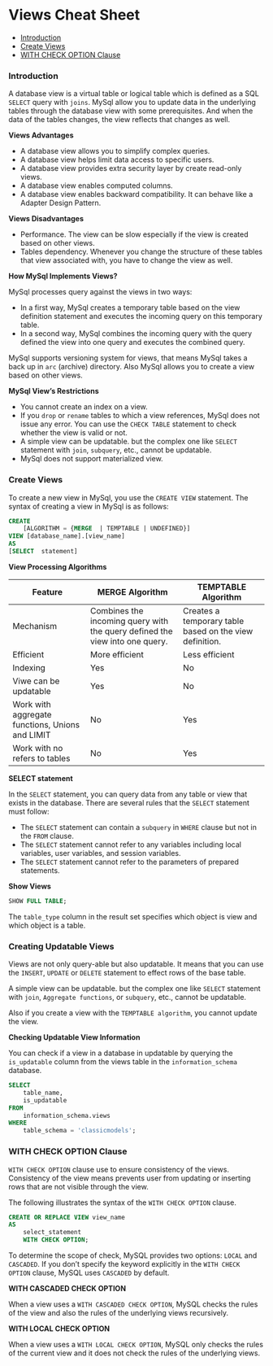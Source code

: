 # Views Cheat Sheet

* [Introduction](#introduction)
* [Create Views](#create-views)
* [WITH CHECK OPTION Clause](#with-check-option-clause)

### Introduction
A database view is a virtual table or logical table which is defined as a SQL `SELECT` query with `joins`. MySql allow you to update data in the underlying tables through the database view with some prerequisites. And when the data of the tables changes, the view reflects that changes as well.

**Views Advantages**
* A database view allows you to simplify complex queries.
* A database view helps limit data access to specific users.
* A database view provides extra security layer by create read-only views.
* A database view enables computed columns.
* A database view enables backward compatibility. It can behave like a Adapter Design Pattern.

**Views Disadvantages**
* Performance. The view can be slow especially if the view is created based on other views.
* Tables dependency. Whenever you change the structure of these tables that view associated with, you have to change the view as well.

**How MySql Implements Views?**

MySql processes query against the views in two ways:
* In a first way, MySql creates a temporary table based on the view definition statement and executes the incoming query on this temporary table.
* In a second way, MySql combines the incoming query with the query defined the view into one query and executes the combined query.

MySql supports versioning system for views, that means MySql takes a back up in `arc` (archive) directory. Also MySql allows you to create a view based on other views.

**MySql View’s Restrictions**
* You cannot create an index on a view.
* If you `drop` or `rename` tables to which a view references, MySql does not issue any error. You can use the `CHECK TABLE` statement to check whether the view is valid or not.
* A simple view can be updatable. but the complex one like `SELECT` statement with `join`, `subquery`, etc., cannot be updatable.
* MySql does not support materialized view.

### Create Views
To create a new view in MySql, you use the `CREATE VIEW` statement. The syntax of creating a view in MySql is as follows:
```sql
CREATE
    [ALGORITHM = {MERGE  | TEMPTABLE | UNDEFINED}]
VIEW [database_name].[view_name]
AS
[SELECT  statement]
```

**View Processing Algorithms**

Feature | MERGE Algorithm | TEMPTABLE Algorithm
---|---|---|
Mechanism | Combines the incoming query with the query defined the view into one query. | Creates a temporary table based on the view definition.
Efficient | More efficient | Less efficient
Indexing | Yes | No
Viwe can be updatable | Yes | No
Work with aggregate functions, Unions and LIMIT | No | Yes
Work with no refers to tables | No | Yes

**SELECT statement**

In the `SELECT` statement, you can query data from any table or view that exists in the database. There are several rules that the `SELECT` statement must follow:
* The `SELECT` statement can contain a `subquery` in `WHERE` clause but not in the `FROM` clause.
* The `SELECT` statement cannot refer to any variables including local variables, user variables, and session variables.
* The `SELECT` statement cannot refer to the parameters of prepared statements.

**Show Views**
```sql
SHOW FULL TABLE;
```
The `table_type` column in the result set specifies which object is view and which object is a table.

### Creating Updatable Views
Views are not only query-able but also updatable. It means that you can use the `INSERT`, `UPDATE` or `DELETE` statement to effect rows of the base table.

A simple view can be updatable. but the complex one like `SELECT` statement with `join`, `Aggregate functions`, or `subquery`, etc., cannot be updatable.

Also if you create a view with the `TEMPTABLE algorithm`, you cannot update the view.

**Checking Updatable View Information**

You can check if a view in a database in updatable by querying the `is_updatable` column from the views table in the `information_schema` database.
```sql
SELECT
    table_name,
    is_updatable
FROM
    information_schema.views
WHERE
    table_schema = 'classicmodels';
```

### WITH CHECK OPTION Clause
`WITH CHECK OPTION` clause use to ensure consistency of the views. Consistency of the view means prevents user from updating or inserting rows that are not visible through the view.

The following illustrates the syntax of the `WITH CHECK OPTION` clause.
```sql
CREATE OR REPLACE VIEW view_name
AS
    select_statement
    WITH CHECK OPTION;
```

To determine the scope of check, MySQL provides two options: `LOCAL` and `CASCADED`. If you don’t specify the keyword explicitly in the `WITH CHECK OPTION` clause, MySQL uses `CASCADED` by default.

**WITH CASCADED CHECK OPTION**

When a view uses a `WITH CASCADED CHECK OPTION`, MySQL checks the rules of the view and also the rules of the underlying views recursively.

**WITH LOCAL CHECK OPTION**

When a view uses a `WITH LOCAL CHECK OPTION`, MySQL only checks the rules of the current view and it does not check the rules of the underlying views.
